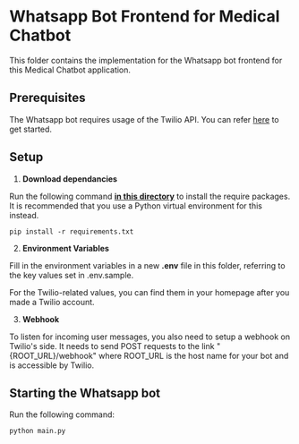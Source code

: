 # Whatsapp Bot Frontend for Medical Chatbot

This folder contains the implementation for the Whatsapp bot frontend for this Medical Chatbot application.

## Prerequisites

The Whatsapp bot requires usage of the Twilio API. You can refer [here](https://www.twilio.com/en-us) to get started.

## Setup

1. **Download dependancies**

Run the following command <u>**in this directory**</u> to install the require packages. It is recommended that you use a Python virtual environment for this instead.

```shell
pip install -r requirements.txt
```

2. **Environment Variables**

Fill in the environment variables in a new **.env** file in this folder, referring to the key values set in .env.sample.

For the Twilio-related values, you can find them in your homepage after you made a Twilio account.

3. **Webhook**

To listen for incoming user messages, you also need to setup a webhook on Twilio's side. It needs to send POST requests to the link "{ROOT_URL}/webhook" where ROOT_URL is the host name for your bot and is accessible by Twilio.

## Starting the Whatsapp bot

Run the following command:

```shell
python main.py
```